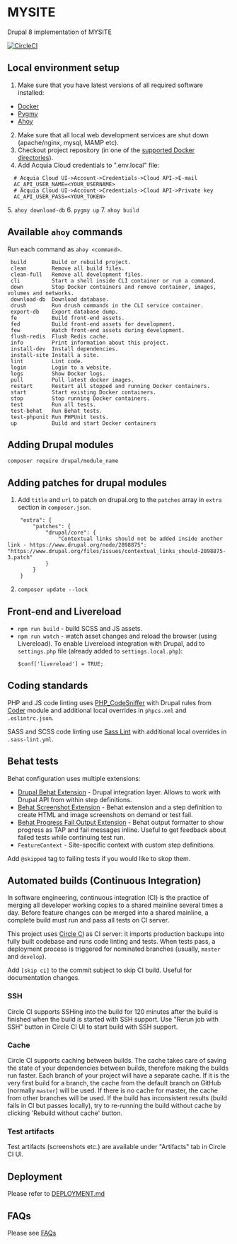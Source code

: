 # MYSITE
Drupal 8 implementation of MYSITE

[![CircleCI](https://circleci.com/gh/myorg/mysite.svg?style=shield)](https://circleci.com/gh/myorg/mysite)

## Local environment setup
1. Make sure that you have latest versions of all required software installed:   
  - [Docker](https://www.docker.com/) 
  - [Pygmy](https://docs.amazee.io/local_docker_development/pygmy.html)
  - [Ahoy](https://github.com/ahoy-cli/ahoy)
2. Make sure that all local web development services are shut down (apache/nginx, mysql, MAMP etc).
3. Checkout project repository (in one of the [supported Docker directories](https://docs.docker.com/docker-for-mac/osxfs/#access-control)).  
[]([META:ACQUIA])
4. Add Acquia Cloud credentials to ".env.local" file:
```
  # Acquia Cloud UI->Account->Credentials->Cloud API->E-mail
  AC_API_USER_NAME=<YOUR_USERNAME>
  # Acquia Cloud UI->Account->Credentials->Cloud API->Private key
  AC_API_USER_PASS=<YOUR_TOKEN>
```
[]([/META:ACQUIA])
5. `ahoy download-db`
6. `pygmy up`
7. `ahoy build`

## Available `ahoy` commands
Run each command as `ahoy <command>`.
  ```  
   build        Build or rebuild project.
   clean        Remove all build files.
   clean-full   Remove all development files.
   cli          Start a shell inside CLI container or run a command.
   down         Stop Docker containers and remove container, images, volumes and networks.
   download-db  Download database.
   drush        Run drush commands in the CLI service container.
   export-db    Export database dump.
   fe           Build front-end assets.
   fed          Build front-end assets for development.
   few          Watch front-end assets during development.
   flush-redis  Flush Redis cache.
   info         Print information about this project.
   install-dev  Install dependencies.
   install-site Install a site.
   lint         Lint code.
   login        Login to a website.
   logs         Show Docker logs.
   pull         Pull latest docker images.
   restart      Restart all stopped and running Docker containers.
   start        Start existing Docker containers.
   stop         Stop running Docker containers.
   test         Run all tests.
   test-behat   Run Behat tests.
   test-phpunit Run PHPUnit tests.
   up           Build and start Docker containers
  ```

## Adding Drupal modules

`composer require drupal/module_name`

## Adding patches for drupal modules

1. Add `title` and `url` to patch on drupal.org to the `patches` array in `extra` section in `composer.json`.

```
    "extra": {
        "patches": {
            "drupal/core": {
                "Contextual links should not be added inside another link - https://www.drupal.org/node/2898875": "https://www.drupal.org/files/issues/contextual_links_should-2898875-3.patch"
            }
        }    
    }
```

2. `composer update --lock`

## Front-end and Livereload
- `npm run build` - build SCSS and JS assets.
- `npm run watch` - watch asset changes and reload the browser (using Livereload). To enable Livereload integration with Drupal, add to `settings.php` file (already added to `settings.local.php`): 
  ```
  $conf['livereload'] = TRUE;
  ```

## Coding standards
PHP and JS code linting uses [PHP_CodeSniffer](https://github.com/squizlabs/PHP_CodeSniffer) with Drupal rules from [Coder](https://www.drupal.org/project/coder) module and additional local overrides in `phpcs.xml` and `.eslintrc.json`.   

SASS and SCSS code linting use [Sass Lint](https://github.com/sasstools/sass-lint) with additional local overrides in `.sass-lint.yml`.

## Behat tests
Behat configuration uses multiple extensions: 
- [Drupal Behat Extension](https://github.com/jhedstrom/drupalextension) - Drupal integration layer. Allows to work with Drupal API from within step definitions.
- [Behat Screenshot Extension](https://github.com/integratedexperts/behat-screenshot) - Behat extension and a step definition to create HTML and image screenshots on demand or test fail.
- [Behat Progress Fail Output Extension](https://github.com/integratedexperts/behat-format-progress-fail) - Behat output formatter to show progress as TAP and fail messages inline. Useful to get feedback about failed tests while continuing test run.
- `FeatureContext` - Site-specific context with custom step definitions.

Add `@skipped` tag to failing tests if you would like to skop them.  

## Automated builds (Continuous Integration)
In software engineering, continuous integration (CI) is the practice of merging all developer working copies to a shared mainline several times a day. 
Before feature changes can be merged into a shared mainline, a complete build must run and pass all tests on CI server.

This project uses [Circle CI](https://circleci.com/) as CI server: it imports production backups into fully built codebase and runs code linting and tests. When tests pass, a deployment process is triggered for nominated branches (usually, `master` and `develop`).

Add `[skip ci]` to the commit subject to skip CI build. Useful for documentation changes.

### SSH
Circle CI supports SSHing into the build for 120 minutes after the build is finished when the build is started with SSH support. Use "Rerun job with SSH" button in Circle CI UI to start build with SSH support.

### Cache
Circle CI supports caching between builds. The cache takes care of saving the state of your dependencies between builds, therefore making the builds run faster.
Each branch of your project will have a separate cache. If it is the very first build for a branch, the cache from the default branch on GitHub (normally `master`) will be used. If there is no cache for master, the cache from other branches will be used.
If the build has inconsistent results (build fails in CI but passes locally), try to re-running the build without cache by clicking 'Rebuild without cache' button.

### Test artifacts
Test artifacts (screenshots etc.) are available under "Artifacts" tab in Circle CI UI.

[]([META:DEPLOYMENT])
## Deployment
Please refer to [DEPLOYMENT.md](DEPLOYMENT.md)
[]([/META:DEPLOYMENT]) 

## FAQs
Please see [FAQs](FAQs.md)
